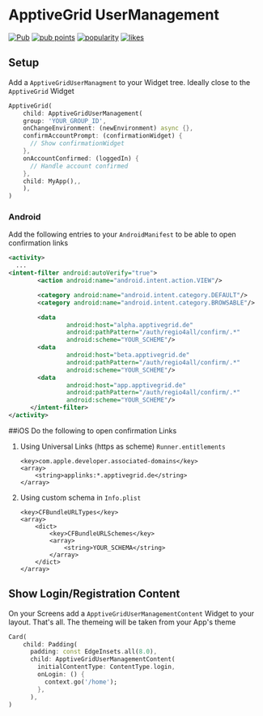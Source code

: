 # ApptiveGrid UserManagement

[![Pub](https://img.shields.io/pub/v/apptive_grid_user_management.svg)](https://pub.dartlang.org/packages/apptive_grid_user_management)  [![pub points](https://badges.bar/apptive_grid_user_management/pub%20points)](https://pub.dev/packages/apptive_grid_user_management/score)  [![popularity](https://badges.bar/apptive_grid_user_management/popularity)](https://pub.dev/packages/apptive_grid_user_management/score)  [![likes](https://badges.bar/apptive_grid_user_management/likes)](https://pub.dev/packages/apptive_grid_user_management/score)

## Setup
Add a `ApptiveGridUserManagment` to your Widget tree. Ideally close to the `ApptiveGrid` Widget
```dart
ApptiveGrid(
    child: ApptiveGridUserManagement(
    group: 'YOUR_GROUP_ID',
    onChangeEnvironment: (newEnvironment) async {},
    confirmAccountPrompt: (confirmationWidget) {
      // Show confirmationWidget
    },
    onAccountConfirmed: (loggedIn) {
      // Handle account confirmed
    },
    child: MyApp(),,
    ),
)
```

### Android
Add the following entries to your `AndroidManifest` to be able to open confirmation links

```xml
<activity>
  ...
<intent-filter android:autoVerify="true">
        <action android:name="android.intent.action.VIEW"/>

        <category android:name="android.intent.category.DEFAULT"/>
        <category android:name="android.intent.category.BROWSABLE"/>

        <data
                android:host="alpha.apptivegrid.de"
                android:pathPattern="/auth/regio4all/confirm/.*"
                android:scheme="YOUR_SCHEME"/>
        <data
                android:host="beta.apptivegrid.de"
                android:pathPattern="/auth/regio4all/confirm/.*"
                android:scheme="YOUR_SCHEME"/>
        <data
                android:host="app.apptivegrid.de"
                android:pathPattern="/auth/regio4all/confirm/.*"
                android:scheme="YOUR_SCHEME"/>
      </intent-filter>
</activity>
```

##iOS
Do the following to open confirmation Links

1. Using Universal Links (https as scheme) `Runner.entitlements`
    ```entitlements
   <key>com.apple.developer.associated-domains</key>
    <array>
        <string>applinks:*.apptivegrid.de</string>
    </array>
    ```
2. Using custom schema in `Info.plist`
    ```plist
   <key>CFBundleURLTypes</key>
	<array>
		<dict>
			<key>CFBundleURLSchemes</key>
			<array>
				<string>YOUR_SCHEMA</string>
			</array>
		</dict>
	</array>
    ```

## Show Login/Registration Content
On your Screens add a `ApptiveGridUserManagementContent` Widget to your layout. That's all. The themeing will be taken from your App's theme
```dart
Card(
    child: Padding(
      padding: const EdgeInsets.all(8.0),
      child: ApptiveGridUserManagementContent(
        initialContentType: ContentType.login,
        onLogin: () {
          context.go('/home');
        },
      ),
)
```
